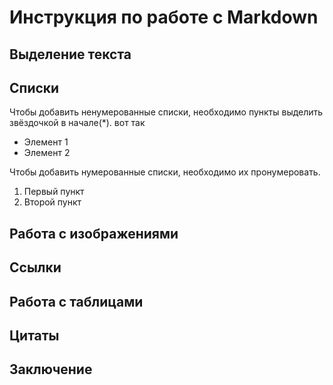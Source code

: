 # Инструкция по работе с Markdown 

## Выделение текста 

## Списки
Чтобы добавить ненумерованные списки, необходимо пункты выделить звёздочкой в начале(*). вот так 
* Элемент 1
* Элемент 2

Чтобы добавить нумерованные списки, необходимо их пронумеровать.
1. Первый пункт
2. Второй пункт
##  Работа с изображениями

## Ссылки

## Работа с таблицами 

## Цитаты 

## Заключение 

